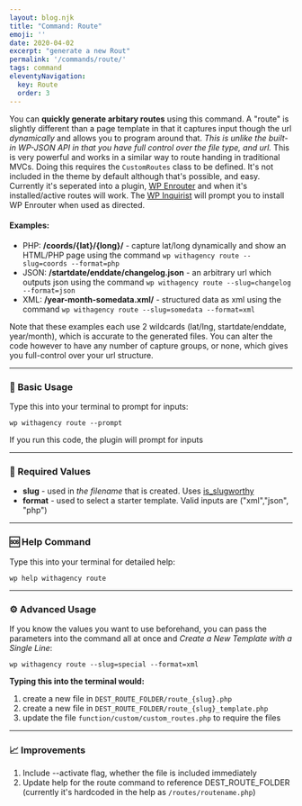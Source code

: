 ```yaml
---
layout: blog.njk
title: "Command: Route"
emoji: ''
date: 2020-04-02
excerpt: "generate a new Rout"
permalink: '/commands/route/'
tags: command
eleventyNavigation:
  key: Route
  order: 3
---
```


You can **quickly generate arbitary routes** using this command. A "route" is slightly different than a page template in that it captures input though the url *dynamically* and allows you to program around that. *This is unlike the built-in WP-JSON API in that you have full control over the file type, and url.* This is very powerful and works in a similar way to route handing in traditional MVCs. Doing this requires the <code class="language-bash">CustomRoutes</code> class to be defined. It's not included in the theme by default although that's possible, and easy. Currently it's seperated into a plugin, [WP Enrouter](https://github.com/scottcarver/wp-enrouter) and when it's installed/active routes will work. The [WP Inquirist](https://github.com/scottcarver/wp-inquirist) will prompt you to install WP Enrouter when used as directed.

#### Examples:

- PHP: **/coords/{lat}/{long}/** - capture lat/long dynamically and show an HTML/PHP page using the command `wp withagency route --slug=coords --format=php`
- JSON: **/startdate/enddate/changelog.json** - an arbitrary url which outputs json using the command `wp withagency route --slug=changelog --format=json`
- XML: **/year-month-somedata.xml/** - structured data as xml using the command `wp withagency route --slug=somedata --format=xml`

Note that these examples each use 2 wildcards (lat/lng, startdate/enddate, year/month), which is accurate to the generated files. You can alter the code however to have any number of capture groups, or none, which gives you full-control over your url structure.


***

### 🎉 Basic Usage

Type this into your terminal to prompt for inputs:
<pre><code class="language-bash">wp withagency route --prompt</code></pre>

If you run this code, the plugin will prompt for inputs

***

### 📌 Required Values
- **slug** - used in *the filename* that is created. Uses [is_slugworthy](/reference/class/#slug)
- **format** - used to select a starter template. Valid inputs are ("xml","json", "php")
***


### 🆘 Help Command

Type this into your terminal for detailed help:

<pre><code class="language-bash">wp help withagency route</code></pre>


***

### ⚙️ Advanced Usage
If you know the values you want to use beforehand, you can pass the parameters into the command all at once and *Create a New Template with a Single Line*:

<pre><code class="language-bash">wp withagency route --slug=special --format=xml</code></pre>

**Typing this into the terminal would:**
1. create a new file in <code class="language-bash">DEST_ROUTE_FOLDER/route_{slug}.php</code>
2. create a new file in <code class="language-bash">DEST_ROUTE_FOLDER/route_{slug}_template.php</code>
3. update the file <code class="language-bash">function/custom/custom_routes.php</code> to require the files

***

### 📈 Improvements

1. Include --activate flag, whether the file is included immediately
2. Update help for the route command to reference DEST_ROUTE_FOLDER (currently it's hardcoded in the help as <code class="language-bash">/routes/routename.php</code>)